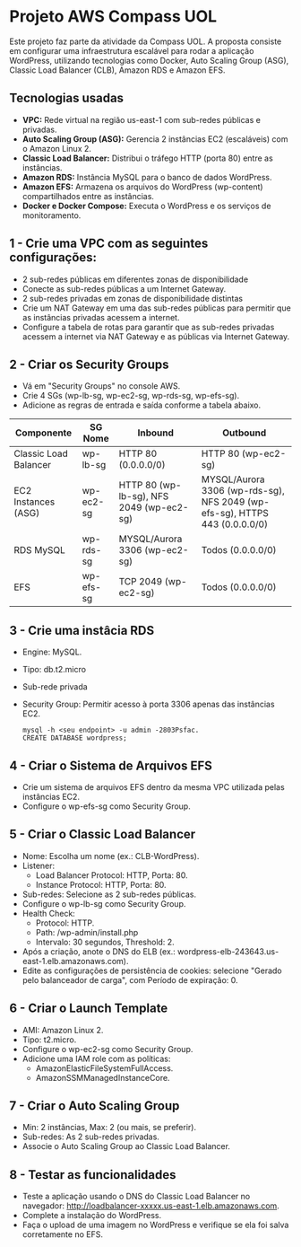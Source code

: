 # Projeto AWS Compass UOL
Este projeto faz parte da atividade da Compass UOL. A proposta consiste em configurar uma infraestrutura escalável para rodar a aplicação WordPress, utilizando tecnologias como Docker, Auto Scaling Group (ASG), Classic Load Balancer (CLB), Amazon RDS e Amazon EFS.

## Tecnologias usadas
- **VPC:** Rede virtual na região us-east-1 com sub-redes públicas e privadas.
- **Auto Scaling Group (ASG):** Gerencia 2 instâncias EC2 (escaláveis) com o Amazon Linux 2.
- **Classic Load Balancer:** Distribui o tráfego HTTP (porta 80) entre as instâncias.
- **Amazon RDS:** Instância MySQL para o banco de dados WordPress.
- **Amazon EFS:** Armazena os arquivos do WordPress (wp-content) compartilhados entre as instâncias.
- **Docker e Docker Compose:** Executa o WordPress e os serviços de monitoramento.
  

## 1 - Crie uma VPC com as seguintes configurações:
- 2 sub-redes públicas em diferentes zonas de disponibilidade 
- Conecte as sub-redes públicas a um Internet Gateway.
- 2 sub-redes privadas em zonas de disponibilidade distintas
- Crie um NAT Gateway em uma das sub-redes públicas para permitir que as instâncias privadas acessem a internet.
- Configure a tabela de rotas para garantir que as sub-redes privadas acessem a internet via NAT Gateway e as públicas via Internet Gateway.

## 2 - Criar os Security Groups
- Vá em "Security Groups" no console AWS.
- Crie 4 SGs (wp-lb-sg, wp-ec2-sg, wp-rds-sg, wp-efs-sg).
- Adicione as regras de entrada e saída conforme a tabela abaixo.

| Componente | SG Nome | Inbound | Outbound |
|------------|--------|---------|----------|
| Classic Load Balancer |  wp-lb-sg  |  HTTP 80 (0.0.0.0/0) | HTTP 80 (wp-ec2-sg) |
| EC2 Instances (ASG) |	wp-ec2-sg |	HTTP 80 (wp-lb-sg), NFS 2049 (wp-ec2-sg) |	MYSQL/Aurora 3306 (wp-rds-sg), NFS 2049 (wp-efs-sg), HTTPS 443 (0.0.0.0/0) |
| RDS MySQL	| wp-rds-sg |	MYSQL/Aurora 3306 (wp-ec2-sg)| 	Todos (0.0.0.0/0) |
| EFS	| wp-efs-sg |	TCP 2049 (wp-ec2-sg) |	Todos (0.0.0.0/0) |

## 3 - Crie uma instâcia RDS
- Engine: MySQL.
- Tipo: db.t2.micro 
- Sub-rede privada 
- Security Group: Permitir acesso à porta 3306 apenas das instâncias EC2.

  ```
  mysql -h <seu endpoint> -u admin -2803Psfac.
  CREATE DATABASE wordpress;
  ```
  
## 4 - Criar o Sistema de Arquivos EFS
- Crie um sistema de arquivos EFS dentro da mesma VPC utilizada pelas instâncias EC2.
- Configure o wp-efs-sg como Security Group.

## 5 - Criar o Classic Load Balancer
- Nome: Escolha um nome (ex.: CLB-WordPress).
- Listener:
  - Load Balancer Protocol: HTTP, Porta: 80.
  - Instance Protocol: HTTP, Porta: 80.
- Sub-redes: Selecione as 2 sub-redes públicas.
- Configure o wp-lb-sg como Security Group.
- Health Check:
  - Protocol: HTTP.
  - Path: /wp-admin/install.php 
  - Intervalo: 30 segundos, Threshold: 2.
- Após a criação, anote o DNS do ELB (ex.: wordpress-elb-243643.us-east-1.elb.amazonaws.com).
- Edite as configurações de persistência de cookies: selecione "Gerado pelo balanceador de carga", com Período de expiração: 0.
  
## 6 - Criar o Launch Template
- AMI: Amazon Linux 2.
- Tipo: t2.micro.
- Configure o wp-ec2-sg como Security Group.
- Adicione uma IAM role com as políticas:
   - AmazonElasticFileSystemFullAccess.
   - AmazonSSMManagedInstanceCore.

## 7 - Criar o Auto Scaling Group

- Min: 2 instâncias, Max: 2 (ou mais, se preferir).
- Sub-redes: As 2 sub-redes privadas.
- Associe o Auto Scaling Group ao Classic Load Balancer.

## 8 - Testar as funcionalidades

- Teste a aplicação usando o DNS do Classic Load Balancer no navegador: http://loadbalancer-xxxxx.us-east-1.elb.amazonaws.com.
- Complete a instalação do WordPress.
- Faça o upload de uma imagem no WordPress e verifique se ela foi salva corretamente no EFS.
